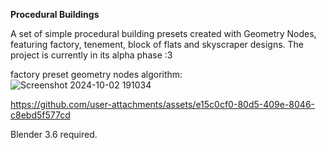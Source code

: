 **Procedural Buildings**

A set of simple procedural building presets created with Geometry Nodes,
featuring factory, tenement, block of flats and skyscraper designs.
The project is currently in its alpha phase :3

factory preset geometry nodes algorithm:
![Screenshot 2024-10-02 191034](https://github.com/user-attachments/assets/201e8e79-0ff3-4df3-8c1b-5f66e8cb78da)

https://github.com/user-attachments/assets/e15c0cf0-80d5-409e-8046-c8ebd5f577cd

Blender 3.6 required.
